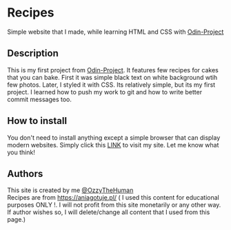# Recipes

Simple website that I made, while learning HTML and CSS with [Odin-Project](https://www.theodinproject.com/about)

## Description

This is my first project from [Odin-Project](https://www.theodinproject.com/about). It features few recipes for cakes that you can bake. First it was simple black text on white background wtih few photos.
Later, I styled it with CSS. Its relatively simple, but its my first project. I learned how to push my work to git and how to write better commit messages too.

## How to install

You don't need to install anything except a simple browser that can display modern websites. Simply click this [LINK](https://ozzythehuman.github.io/odin-recipes/) to visit my site. Let me know what you think!

## Authors 

This site is created by me [@OzzyTheHuman](https://github.com/OzzyTheHuman) \
Recipes are from https://aniagotuje.pl/ ( I used this content for educational purposes ONLY !. I will not profit from this site monetarily or any other way. If author wishes so, I will delete/change all content that I used from this page.)







